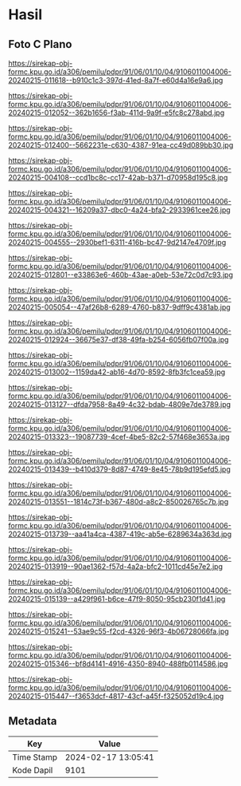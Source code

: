 # Hasil

## Foto C Plano

https://sirekap-obj-formc.kpu.go.id/a306/pemilu/pdpr/91/06/01/10/04/9106011004006-20240215-011618--b910c1c3-397d-41ed-8a7f-e60d4a16e9a6.jpg

https://sirekap-obj-formc.kpu.go.id/a306/pemilu/pdpr/91/06/01/10/04/9106011004006-20240215-012052--362b1656-f3ab-411d-9a9f-e5fc8c278abd.jpg

https://sirekap-obj-formc.kpu.go.id/a306/pemilu/pdpr/91/06/01/10/04/9106011004006-20240215-012400--5662231e-c630-4387-91ea-cc49d089bb30.jpg

https://sirekap-obj-formc.kpu.go.id/a306/pemilu/pdpr/91/06/01/10/04/9106011004006-20240215-004108--ccd1bc8c-cc17-42ab-b371-d70958d195c8.jpg

https://sirekap-obj-formc.kpu.go.id/a306/pemilu/pdpr/91/06/01/10/04/9106011004006-20240215-004321--16209a37-dbc0-4a24-bfa2-2933961cee26.jpg

https://sirekap-obj-formc.kpu.go.id/a306/pemilu/pdpr/91/06/01/10/04/9106011004006-20240215-004555--2930bef1-6311-416b-bc47-9d2147e4709f.jpg

https://sirekap-obj-formc.kpu.go.id/a306/pemilu/pdpr/91/06/01/10/04/9106011004006-20240215-012801--e33863e6-460b-43ae-a0eb-53e72c0d7c93.jpg

https://sirekap-obj-formc.kpu.go.id/a306/pemilu/pdpr/91/06/01/10/04/9106011004006-20240215-005054--47af26b8-6289-4760-b837-9dff9c4381ab.jpg

https://sirekap-obj-formc.kpu.go.id/a306/pemilu/pdpr/91/06/01/10/04/9106011004006-20240215-012924--36675e37-df38-49fa-b254-6056fb07f00a.jpg

https://sirekap-obj-formc.kpu.go.id/a306/pemilu/pdpr/91/06/01/10/04/9106011004006-20240215-013002--1159da42-ab16-4d70-8592-8fb3fc1cea59.jpg

https://sirekap-obj-formc.kpu.go.id/a306/pemilu/pdpr/91/06/01/10/04/9106011004006-20240215-013127--dfda7958-8a49-4c32-bdab-4809e7de3789.jpg

https://sirekap-obj-formc.kpu.go.id/a306/pemilu/pdpr/91/06/01/10/04/9106011004006-20240215-013323--19087739-4cef-4be5-82c2-57f468e3653a.jpg

https://sirekap-obj-formc.kpu.go.id/a306/pemilu/pdpr/91/06/01/10/04/9106011004006-20240215-013439--b410d379-8d87-4749-8e45-78b9d195efd5.jpg

https://sirekap-obj-formc.kpu.go.id/a306/pemilu/pdpr/91/06/01/10/04/9106011004006-20240215-013551--1814c73f-b367-480d-a8c2-850026765c7b.jpg

https://sirekap-obj-formc.kpu.go.id/a306/pemilu/pdpr/91/06/01/10/04/9106011004006-20240215-013739--aa41a4ca-4387-419c-ab5e-6289634a363d.jpg

https://sirekap-obj-formc.kpu.go.id/a306/pemilu/pdpr/91/06/01/10/04/9106011004006-20240215-013919--90ae1362-f57d-4a2a-bfc2-1011cd45e7e2.jpg

https://sirekap-obj-formc.kpu.go.id/a306/pemilu/pdpr/91/06/01/10/04/9106011004006-20240215-015139--a429f961-b6ce-47f9-8050-95cb230f1d41.jpg

https://sirekap-obj-formc.kpu.go.id/a306/pemilu/pdpr/91/06/01/10/04/9106011004006-20240215-015241--53ae9c55-f2cd-4326-96f3-4b06728066fa.jpg

https://sirekap-obj-formc.kpu.go.id/a306/pemilu/pdpr/91/06/01/10/04/9106011004006-20240215-015346--bf8d4141-4916-4350-8940-488fb0114586.jpg

https://sirekap-obj-formc.kpu.go.id/a306/pemilu/pdpr/91/06/01/10/04/9106011004006-20240215-015447--f3653dcf-4817-43cf-a45f-f325052d19c4.jpg


## Metadata

| Key        | Value               |
| ---------- | ------------------- |
| Time Stamp | 2024-02-17 13:05:41 |
| Kode Dapil | 9101                |



